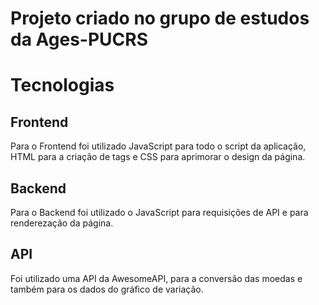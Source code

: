 # Projeto criado no grupo de estudos da Ages-PUCRS

# Tecnologias
## Frontend
Para o Frontend foi utilizado JavaScript para todo o script da aplicação, HTML para a criação de tags e CSS para aprimorar o design da página.

## Backend
Para o Backend foi utilizado o JavaScript para requisições de API e para renderezação da página.

## API
Foi utilizado uma API da AwesomeAPI, para a conversão das moedas e também para os dados do gráfico de variação.

